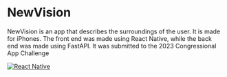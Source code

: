 # NewVision
NewVision is an app that describes the surroundings of the user. It is made for iPhones. The front end was made using React Native, while the back end was made using FastAPI. It was submitted to the 2023 Congressional App Challenge

[![React Native](https://img.shields.io/badge/React%20Native-<VERSION>-blue.svg)](https://github.com/facebook/react-native)
